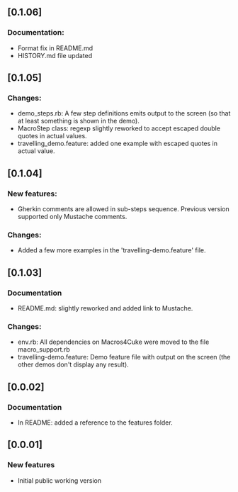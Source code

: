 ## [0.1.06]

### Documentation:
* Format fix in README.md
* HISTORY.md file updated

## [0.1.05]
### Changes:
* demo_steps.rb: A few step definitions emits output to the screen (so that at least something is shown in the demo).  
* MacroStep class: regexp slightly reworked to accept escaped double quotes in actual values. 
* travelling_demo.feature: added one example with escaped quotes in actual value.


## [0.1.04]
### New features:
* Gherkin comments are allowed in sub-steps sequence. Previous version supported only Mustache comments.

### Changes:
* Added a few more examples in the 'travelling-demo.feature' file.


## [0.1.03]
### Documentation
* README.md: slightly reworked and added link to Mustache.

### Changes:
* env.rb: All dependencies on Macros4Cuke were moved to the file macro_support.rb
* travelling-demo.feature: Demo feature file with output on the screen (the other demos don't display any result).


## [0.0.02]
### Documentation
* In README: added a reference to the features folder.

## [0.0.01]

### New features
* Initial public working version